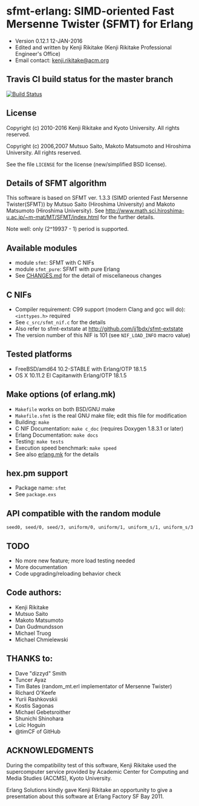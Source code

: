 # sfmt-erlang: SIMD-oriented Fast Mersenne Twister (SFMT) for Erlang

* Version 0.12.1 12-JAN-2016
* Edited and written by Kenji Rikitake (Kenji Rikitake Professional Engineer's Office)
* Email contact: <kenji.rikitake@acm.org>

## Travis CI build status for the master branch

[![Build Status](https://travis-ci.org/jj1bdx/sfmt-erlang.svg?branch=master)](https://travis-ci.org/jj1bdx/sfmt-erlang)

## License

Copyright (c) 2010-2016 Kenji Rikitake and Kyoto University. All rights
reserved.

Copyright (c) 2006,2007 Mutsuo Saito, Makoto Matsumoto and Hiroshima
University. All rights reserved.

See the file `LICENSE` for the license (new/simplified BSD license).

## Details of SFMT algorithm

This software is based on SFMT ver. 1.3.3 (SIMD oriented Fast Mersenne
Twister(SFMT)) by Mutsuo Saito (Hiroshima University) and Makoto Matsumoto
(Hiroshima University). See
<http://www.math.sci.hiroshima-u.ac.jp/~m-mat/MT/SFMT/index.html> for the further details.

Note well: only (2^19937 - 1) period is supported.

## Available modules

* module `sfmt`: SFMT with C NIFs
* module `sfmt_pure`: SFMT with pure Erlang
* See [CHANGES.md](https://github.com/jj1bdx/sfmt-erlang/blob/master/CHANGES.md) for the detail of miscellaneous changes

## C NIFs

* Compiler requirement: C99 support (modern Clang and gcc will do): `<inttypes.h>` required
* See `c_src/sfmt_nif.c` for the details
* Also refer to sfmt-extstate at <http://github.com/jj1bdx/sfmt-extstate>
* The version number of this NIF is 101 (see `NIF_LOAD_INFO` macro value)

## Tested platforms

* FreeBSD/amd64 10.2-STABLE with Erlang/OTP 18.1.5
* OS X 10.11.2 El Capitanwith Erlang/OTP 18.1.5

## Make options (of erlang.mk)

* `Makefile` works on both BSD/GNU make
* `Makefile.sfmt` is the real GNU make file; edit this file for modification
* Building: `make`
* C NIF Documentation: `make c_doc` (requires Doxygen 1.8.3.1 or later)
* Erlang Documentation: `make docs`
* Testing: `make tests`
* Execution speed benchmark: `make speed`
* See also [erlang.mk](https://github.com/extend/erlang.mk) for the details

## hex.pm support

* Package name: `sfmt`
* See `package.exs`

## API compatible with the random module

    seed0, seed/0, seed/3, uniform/0, uniform/1, uniform_s/1, uniform_s/3 

## TODO

* No more new feature; more load testing needed
* More documentation
* Code upgrading/reloading behavior check

## Code authors:

* Kenji Rikitake
* Mutsuo Saito
* Makoto Matsumoto
* Dan Gudmundsson
* Michael Truog
* Michael Chmielewski

## THANKS to:

* Dave "dizzyd" Smith
* Tuncer Ayaz
* Tim Bates (random\_mt.erl implementator of Mersenne Twister)
* Richard O'Keefe
* Yurii Rashkovskii
* Kostis Sagonas
* Michael Gebetsroither
* Shunichi Shinohara
* Loïc Hoguin
* @timCF of GitHub

## ACKNOWLEDGMENTS

During the compatibility test of this software, Kenji Rikitake
used the supercomputer service provided by Academic Center for
Computing and Media Studies (ACCMS), Kyoto University.

Erlang Solutions kindly gave Kenji Rikitake
an opportunity to give a presentation
about this software at Erlang Factory SF Bay 2011.
